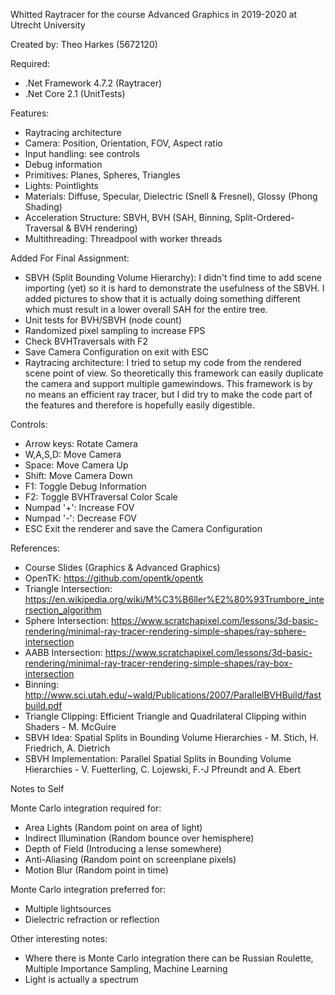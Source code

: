 Whitted Raytracer for the course Advanced Graphics in 2019-2020 at Utrecht University

Created by:
Theo Harkes (5672120)

Required:
- .Net Framework 4.7.2 (Raytracer)
- .Net Core 2.1 (UnitTests)

Features:
- Raytracing architecture
- Camera: Position, Orientation, FOV, Aspect ratio
- Input handling: see controls
- Debug information
- Primitives: Planes, Spheres, Triangles
- Lights: Pointlights
- Materials: Diffuse, Specular, Dielectric (Snell & Fresnel), Glossy (Phong Shading)
- Acceleration Structure: SBVH, BVH (SAH, Binning, Split-Ordered-Traversal & BVH rendering)
- Multithreading: Threadpool with worker threads

Added For Final Assignment:
- SBVH (Split Bounding Volume Hierarchy): I didn't find time to add scene importing (yet) so it is hard to demonstrate the usefulness of the SBVH.
    I added pictures to show that it is actually doing something different which must result in a lower overall SAH for the entire tree. 
- Unit tests for BVH/SBVH (node count)
- Randomized pixel sampling to increase FPS
- Check BVHTraversals with F2
- Save Camera Configuration on exit with ESC
- Raytracing architecture: I tried to setup my code from the rendered scene point of view. So theoretically this framework can easily duplicate the camera and support multiple gamewindows.
    This framework is by no means an efficient ray tracer, but I did try to make the code part of the features and therefore is hopefully easily digestible.

Controls:
- Arrow keys:   Rotate Camera
- W,A,S,D:      Move Camera
- Space:        Move Camera Up
- Shift:        Move Camera Down
- F1:           Toggle Debug Information
- F2:           Toggle BVHTraversal Color Scale
- Numpad '+':   Increase FOV
- Numpad '-':   Decrease FOV
- ESC           Exit the renderer and save the Camera Configuration

References:
- Course Slides (Graphics & Advanced Graphics)
- OpenTK: https://github.com/opentk/opentk
- Triangle Intersection: https://en.wikipedia.org/wiki/M%C3%B6ller%E2%80%93Trumbore_intersection_algorithm
- Sphere Intersection: https://www.scratchapixel.com/lessons/3d-basic-rendering/minimal-ray-tracer-rendering-simple-shapes/ray-sphere-intersection
- AABB Intersection: https://www.scratchapixel.com/lessons/3d-basic-rendering/minimal-ray-tracer-rendering-simple-shapes/ray-box-intersection
- Binning: http://www.sci.utah.edu/~wald/Publications/2007/ParallelBVHBuild/fastbuild.pdf
- Triangle Clipping: Efficient Triangle and Quadrilateral Clipping within Shaders - M. McGuire
- SBVH Idea: Spatial Splits in Bounding Volume Hierarchies - M. Stich, H. Friedrich, A. Dietrich
- SBVH Implementation: Parallel Spatial Splits in Bounding Volume Hierarchies - V. Fuetterling, C. Lojewski, F.-J Pfreundt and A. Ebert


Notes to Self

Monte Carlo integration required for:
- Area Lights (Random point on area of light)
- Indirect Illumination (Random bounce over hemisphere)
- Depth of Field (Introducing a lense somewhere)
- Anti-Aliasing (Random point on screenplane pixels)
- Motion Blur (Random point in time)

Monte Carlo integration preferred for:
- Multiple lightsources
- Dielectric refraction or reflection

Other interesting notes:
- Where there is Monte Carlo integration there can be Russian Roulette, Multiple Importance Sampling, Machine Learning
- Light is actually a spectrum